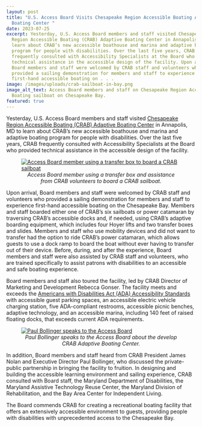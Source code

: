```yaml
---
layout: post
title: "U.S. Access Board Visits Chesapeake Region Accessible Boating Adaptive
  Boating Center "
date: 2023-07-25
excerpt: Yesterday, U.S. Access Board members and staff visited Chesapeake
  Region Accessible Boating (CRAB) Adaptive Boating Center in Annapolis, MD to
  learn about CRAB’s new accessible boathouse and marina and adaptive boating
  program for people with disabilities. Over the last five years, CRAB
  frequently consulted with Accessibility Specialists at the Board who provided
  technical assistance in the accessible design of the facility. Upon arrival,
  Board members and staff were welcomed by CRAB staff and volunteers who
  provided a sailing demonstration for members and staff to experience
  first-hand accessible boating on . . .
image: /images/uploads/crab-sailboat-in-bay.png
image_alt_text: Access Board members and staff on Chesapeake Region Accessible
  Boating sailboat on Chesapeake Bay.
featured: true
---
```

Yesterday, U.S. Access Board members and staff visited [Chesapeake Region Accessible Boating (CRAB) Adaptive Boating Center](https://crabsailing.org/adaptive-boating-center/) in Annapolis, MD to learn about CRAB’s new accessible boathouse and marina and adaptive boating program for people with disabilities. Over the last five years, CRAB frequently consulted with Accessibility Specialists at the Board who provided technical assistance in the accessible design of the facility.

<figure class="img-right">
  <a href="{{ site.baseurl }}/images/uploads/crab-transfer-box.png">
    <img src="{{ site.baseurl }}/images/uploads/crab-transfer-box.png" alt="Access Board member using a transfer box to board a CRAB sailboat" class="center">
  </a>
  <figcaption style="text-align:center">
    <em>Access Board member using a transfer box and assistance from CRAB volunteers to board a CRAB sailboat.</em>
  </figcaption>
</figure>

Upon arrival, Board members and staff were welcomed by CRAB staff and volunteers who provided a sailing demonstration for members and staff to experience first-hand accessible boating on the Chesapeake Bay. Members and staff boarded either one of CRAB’s six sailboats or power catamaran by traversing CRAB’s accessible docks and, if needed, using CRAB’s adaptive boarding equipment, which includes four Hoyer lifts and two transfer boxes and slides. Members and staff who use mobility devices and did not want to transfer had the option to ride CRAB’s power catamaran, which allows guests to use a dock ramp to board the boat without ever having to transfer out of their device. Before, during, and after the experience, Board members and staff were also assisted by CRAB staff and volunteers, who are trained specifically to assist patrons with disabilities to an accessible and safe boating experience. 

Board members and staff also toured the facility, led by CRAB Director of Marketing and Development Rebecca Gonser. The facility meets and exceeds the [Americans with Disabilities Act (ADA) Accessibility Standards](https://www.access-board.gov/ada/) with accessible guest parking spaces, an accessible electric vehicle charging station, five ADA-compliant restrooms, accessible picnic benches, adaptive technology, and an accessible marina, including 140 feet of raised floating docks, that exceeds current ADA requirements. 

<figure class="img-right">
  <a href="{{ site.baseurl }}/images/uploads/paul-bollinger-speaks-to-board.png">
    <img src="{{ site.baseurl }}/images/uploads/paul-bollinger-speaks-to-board.png" alt="Paul Bollinger speaks to the Access Board" class="center">
  </a>
  <figcaption style="text-align:center">
    <em>Paul Bollinger speaks to the Access Board about the develop CRAB Adaptive Boating Center.</em>
  </figcaption>
</figure>

In addition, Board members and staff heard from CRAB President James Nolan and Executive Director Paul Bollinger, who discussed the private-public partnership in bringing the facility to fruition. In designing and building the accessible learning environment and sailing experience, CRAB consulted with Board staff, the Maryland Department of Disabilities, the Maryland Assistive Technology Reuse Center, the Maryland Division of Rehabilitation, and the Bay Area Center for Independent Living. 

The Board commends CRAB for creating a recreational boating facility that offers an extensively accessible environment to guests, providing people with disabilities with unprecedented access to the Chesapeake Bay.
